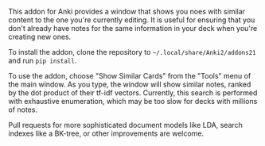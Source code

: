 This addon for Anki provides a window that shows you noes with similar content to the one you're currently editing. It is useful for ensuring that you don't already have notes for the same information in your deck when you're creating new ones. 

To install the addon, clone the repository to `~/.local/share/Anki2/addons21` and run `pip install`. 

To use the addon, choose "Show Similar Cards" from the "Tools" menu of the main window. As you type, the window will show similar notes, ranked by the dot product of their tf-idf vectors. Currently, this search is performed with exhaustive enumeration, which may be too slow for decks with millions of notes. 

Pull requests for more sophisticated document models like LDA, search indexes like a BK-tree, or other improvements are welcome. 